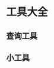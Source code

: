 # 工具大全

## 查询工具

<content-page :superlink="[
        {
          title: 'Web 开发技术 | MDN',
          icon: 'https://developer.mozilla.org/favicon.ico',
          href: 'https://developer.mozilla.org/zh-CN/docs/Web',
          description: 'Web 开发技术 面向 Web 开发者的文档',
        },
        {
          title: 'Can I Use',
          icon: '/images/caniuse.png',
          href: 'https://www.caniuse.com/',
          description: 'Can I Use',
        },
        {
          title: 'UNPKG',
          description:
          'unpkg is a fast, global content delivery network for everything on npm. ',
          icon: 'https://unpkg.com/favicon.ico',
          href: 'https://unpkg.com/',
        },
        {
          title: 'BootCDN',
          icon: 'https://www.bootcdn.cn/assets/ico/favicon.ico?1589364549024',
          href: 'https://www.bootcdn.cn/',
          description: '稳定、快速、免费的前端开源项目 CDN 加速服务',
        },
        {
          title: 'NpmJs',
          icon: 'https://static.npmjs.com/b0f1a8318363185cc2ea6a40ac23eeb2.png',
          href: 'https://www.npmjs.com/',
          description: 'Build amazing things',
        },
        {
          title: 'MD美化',
          icon: 'https://www.mdnice.com/favicon.svg',
          href: 'https://www.mdnice.com/',
          description: 'Markdown Nice',
        },
        {
          title: '{JSON} Placeholder',
          description:
            'Free fake API for testing and prototyping. Powered by JSON Server + LowDB',
          icon: 'https://jsonplaceholder.typicode.com/favicon.ico',
          href: 'https://jsonplaceholder.typicode.com/',
        },
        {
          title: 'AST Explorer',
          icon: 'https://astexplorer.net/favicon.png',
          href: 'https://astexplorer.net/',
          description: '抽象语法树',
        },
        {
          title: 'Shields',
          icon: '/images/shields.ico',
          href: 'https://shields.io/category/build',
          description: 'GitHub徽章',
        },
        {
          title: 'GitHubProxy代理加速',
          icon: 'https://github.githubassets.com/favicons/favicon.png',
          href: 'https://ghproxy.com',
          description:
            'GitHub 文件 , Releases , archive 以及 raw.githubusercontent.com 文件加速下载服务.',
        }
    ]" 
/>

## 小工具

<content-page :superlink="[
        {
          title: 'carbon',
          icon: 'https://carbon.now.sh/static/brand/icon.png',
          href: 'https://carbon.now.sh/',
          description:
            'Create and share beautiful images of your source code. Start typing or drop a file into the text area to get started.'
        },
        {
          title: 'UIGradients',
          icon: 'https://uigradients.com/static/images/favicon-32x32.png',
          href: 'https://uigradients.com/#Margo',
          description: '渐变生成器'
        },
        {
          title: '生成ICO图标',
          icon: 'http://it200.cn/images/logo/default.png',
          href: 'http://www.ico51.cn/',
          description: '在线生成透明ICO图标'
        },
        {
          title: 'Toptal',
          icon: '/images/toptal.webp',
          href: 'https://www.toptal.com/developers/css/sprite-generator',
          description: 'CSS Sprites Generator'
        },
        {
          title: 'Form-Generator',
          icon: 'https://mrhj.gitee.io/form-generator/img/logo.e1bc3747.png',
          href: 'https://mrhj.gitee.io/form-generator/#/',
          description: 'form-generator'
        },
        {
          title: 'ibootstrap',
          icon: '/images/ibootstrap.ico',
          href: 'http://www.ibootstrap.cn/',
          description: '拖拽生成bootstrap页面'
        },
        {
          title: '内网穿透',
          icon: 'https://cdn.natapp.cn/assets/favicon.ico?version=20190730',
          href: 'https://natapp.cn/',
          description: '开启您的内网穿透之旅'
        },
        {
          title: '百度网盘',
          icon:
            'https://pan.baidu.com/box-static/disk-system/images/favicon.ico',
          href: 'https://pan.baidu.com/disk/home',
          description: '百度网盘'
        },
        {
          title: '阿里云盘',
          icon: '/images/aliyundrive.ico',
          href: 'https://aliyundrive.com/',
          description:
            '阿里云盘是一款速度快、不打扰、够安全、易于分享的网盘，你可以在这里存储、管理和探索内容，尽情打造丰富的数字世界。',
        },
        {
          title: '腾讯网址安全中心',
          icon: '/images/urlsec.ico',
          href: 'https://urlsec.qq.com/',
          description: '腾讯网址安全中心'
        },
        {
          title: 'GithubStatus',
          icon: 'https://github.githubassets.com/favicons/favicon-success.png',
          href: 'https://www.githubstatus.com/',
          description: 'Github Status'
        },
        {
          title: 'Glehelper',
          icon: '/images/googlehelper.ico',
          href: 'http://googlehelper.net/',
          description:
            'This is a browser plugin for developers, cross-border workers, and research institutes to secure and speed Internet surfing.'
        },
        {
          title: 'Idea激活',
          icon: 'http://it200.cn/images/logo/default.png',
          href: 'http://idea.medeming.com/jets/',
          description: '失效了就试试吧,万一成功了呢'
        },
        {
          title: 'debugx5',
          icon: 'http://it200.cn/images/logo/default.png',
          href: 'https://debugx5.qq.com/',
          description: '微信浏览器调试'
        },
        {
          title: 'Chrome DevTools',
          icon: 'http://it200.cn/images/logo/default.png',
          href: 'chrome://inspect/#devices',
          description: 'Chrome DevTools'
        },
        {
          title: 'Linux命令大全(手册)',
          icon:
            'https://www.linuxcool.com/wp-content/uploads/2019/03/cropped-redhat-32x32.png',
          href: 'https://www.linuxcool.com/',
          description: 'Linux命令大全(手册)'
        }
    ]" 
/>
